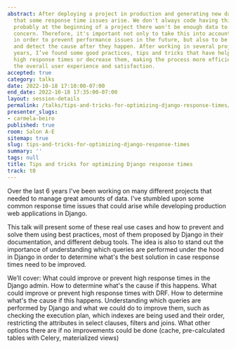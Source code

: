 ```yaml
---
abstract: After deploying a project in production and generating new data, it's common
  that some response time issues arise. We don't always code having this in mind since
  probably at the beginning of a project there won't be enough data to cause this
  concern. Therefore, it's important not only to take this into account when developing
  in order to prevent performance issues in the future, but also to be able to debug
  and detect the cause after they happen. After working in several projects over the
  years, I’ve found some good practices, tips and tricks that have helped me to prevent
  high response times or decrease them, making the process more efficient, and improving
  the overall user experience and satisfaction.
accepted: true
category: talks
date: 2022-10-18 17:10:00-07:00
end_date: 2022-10-18 17:35:00-07:00
layout: session-details
permalink: /talks/tips-and-tricks-for-optimizing-django-response-times/
presenter_slugs:
- carmela-beiro
published: true
room: Salon A-E
sitemap: true
slug: tips-and-tricks-for-optimizing-django-response-times
summary: ''
tags: null
title: Tips and tricks for optimizing Django response times
track: t0
---
```


Over the last 6 years I've been working on many different projects that needed to manage great amounts of data. I've stumbled upon some common response time issues that could arise while developing production web applications in Django.

This talk will present some of these real use cases and how to prevent and solve them using best practices, most of them proposed by Django in their documentation, and different debug tools. The idea is also to stand out the importance of understanding which queries are performed under the hood in Django in order to determine what's the best solution in case response times need to be improved.

We’ll cover:
What could improve or prevent high response times in the Django admin. How to determine what's the cause if this happens.
What could improve or prevent high response times with DRF. How to determine what's the cause if this happens.
Understanding which queries are performed by Django and what we could do to improve them, such as checking the execution plan, which indexes are being used and their order, restricting the attributes in select clauses, filters and joins.
What other options there are if no improvements could be done (cache, pre-calculated tables with Celery, materialized views)
